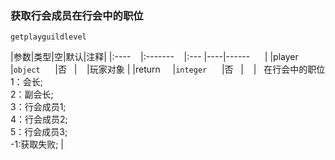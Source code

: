 ### 获取行会成员在行会中的职位
`getplayguildlevel`

|参数|类型|空|默认|注释|
|:----    |:-------    |:--- |----|------      |
|player     |`object`      |否   |    |玩家对象 |
|return     |`integer`      |否   |    |   在行会中的职位<br />1：会长;<br />2：副会长;<br />3：行会成员1;<br />4：行会成员2;<br />5：行会成员3;<br />-1:获取失败; |

